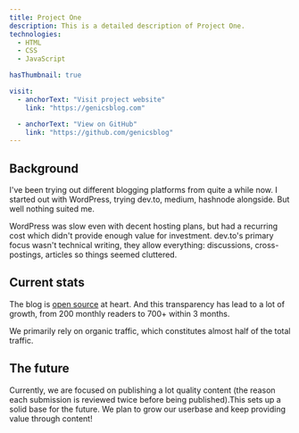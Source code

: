 ```yaml
---
title: Project One
description: This is a detailed description of Project One.
technologies:
  - HTML
  - CSS
  - JavaScript

hasThumbnail: true

visit: 
  - anchorText: "Visit project website"
    link: "https://genicsblog.com"

  - anchorText: "View on GitHub"
    link: "https://github.com/genicsblog"
---
```


## Background

I've been trying out different blogging platforms from quite a while now. I started out with WordPress, trying dev.to, medium, hashnode alongside. But well nothing suited me.

WordPress was slow even with decent hosting plans, but had a recurring cost which didn't provide enough value for investment. dev.to's primary focus wasn't technical writing, they allow everything: discussions, cross-postings, articles so things seemed cluttered.

## Current stats

The blog is [open source](https://github.com/genicsblog) at heart. And this transparency has lead to a lot of growth, from 200 monthly readers to 700+ within 3 months.

We primarily rely on organic traffic, which constitutes almost half of the total traffic.

## The future

Currently, we are focused on publishing a lot quality content (the reason each submission is reviewed twice before being published).This sets up a solid base for the future. We plan to grow our userbase and keep providing value through content!
